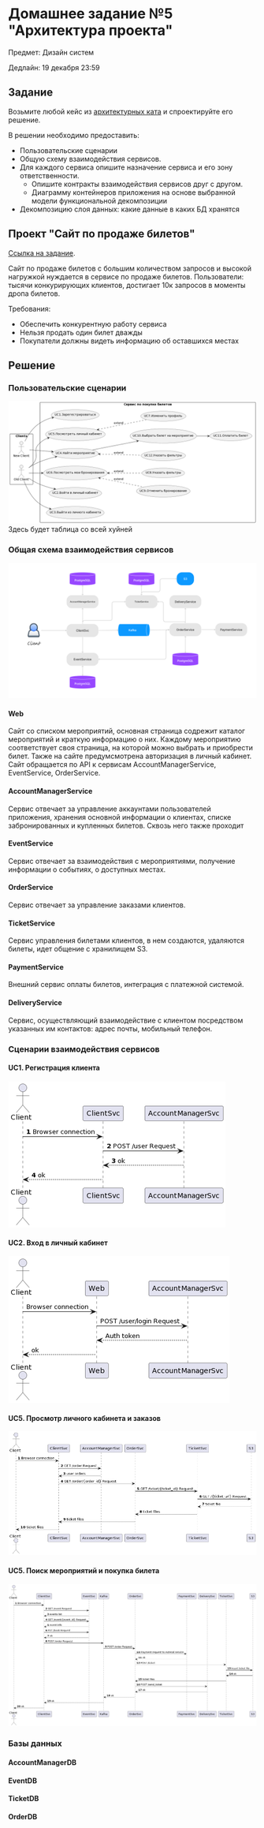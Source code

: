 # Домашнее задание №5 "Архитектура проекта"
Предмет: Дизайн систем

Дедлайн: 19 декабря 23:59

## Задание

Возьмите любой кейс из [архитектурных ката](https://www.architecturalkatas.com/kata.html?kata=ConcertComparison.json) и спроектируйте его решение.

В решении необходимо предоставить:

- Пользовательские сценарии
- Общую схему взаимодействия сервисов.
- Для каждого сервиса опишите назначение сервиса и его зону ответственности.
  - Опишите контракты взаимодействия сервисов друг с другом.
  - Диаграмму контейнеров приложения на основе выбранной модели функциональной декомпозиции
- Декомпозицию слоя данных: какие данные в каких БД хранятся

## Проект "Сайт по продаже билетов"

[Ссылка на задание](https://www.architecturalkatas.com/kata.html?kata=ConcertComparison.json).

Сайт по продаже билетов с большим количеством запросов и высокой нагружкой нуждается в сервисе по продаже билетов. Пользователи: тысячи конкурирующих клиентов, достигает 10к запросов в моменты дропа билетов.

Требования:
- Обеспечить конкурентную работу сервиса
- Нельзя продать один билет дважды
- Покупатели должны видеть информацию об оставшихся местах

## Решение
### Пользовательские сценарии

![usecases](img/usecases.png)
Здесь будет таблица со всей хуйней


### Общая схема взаимодействия сервисов

![scheme](img/scheme.png)


#### Web

Сайт со списком мероприятий, основная страница содрежит каталог мероприятий и краткую информацию о них. 
Каждому мероприятию соответствует своя страница, на которой можно выбрать и приобрести билет. 
Также на сайте предумсмотрена авторизация в личный кабинет. Сайт обращается по API к сервисам AccountManagerService, EventService, OrderService.

#### AccountManagerService

Сервис отвечает за управление аккаунтами пользователей приложения, хранения основной информации о клиентах,
списке забронированных и купленных билетов. Сквозь него также проходит 

#### EventService

Сервиc отвечает за взаимодействия с мероприятиями, получение информации о событиях, о доступных местах.

#### OrderService 

Сервис отвечает за управление заказами клиентов.

#### TicketService

Сервис управления билетами клиентов, в нем создаются, удаляются билеты, идет общение с хранилищем S3.

#### PaymentService

Внешний сервис оплаты билетов, интеграция с платежной системой.

#### DeliveryService

Сервис, осуществляющий взаимодействие с клиентом посредством указанных им контактов: адрес почты, мобильный телефон.

### Сценарии взаимодействия сервисов

#### UC1. Регистрация клиента

![create_user_seq](img/create_user_seq.png)

#### UC2. Вход в личный кабинет

![user_login_seq](img/user_login_seq.png)

#### UC5. Просмотр личного кабинета и заказов

![get_ticket_seq](img/get_ticket_seq.png)

#### UC5. Поиск мероприятий и покупка билета

![make_order_seq](img/make_order_seq.png)

### Базы данных

#### AccountManagerDB

#### EventDB

#### TicketDB

#### OrderDB
